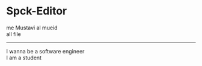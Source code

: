# Spck-Editor
me Mustavi al mueid <br>
all file <hr>
I wanna be a software engineer <br> 
I am a student 
